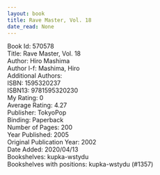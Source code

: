 ```yaml
---
layout: book
title: Rave Master, Vol. 18
date_read: None
---
```


Book Id: 570578<br />
Title: Rave Master, Vol. 18<br />
Author: Hiro Mashima<br />
Author l-f: Mashima, Hiro<br />
Additional Authors: <br />
ISBN: 1595320237<br />
ISBN13: 9781595320230<br />
My Rating: 0<br />
Average Rating: 4.27<br />
Publisher: TokyoPop<br />
Binding: Paperback<br />
Number of Pages: 200<br />
Year Published: 2005<br />
Original Publication Year: 2002<br />
Date Added: 2020/04/13<br />
Bookshelves: kupka-wstydu<br />
Bookshelves with positions: kupka-wstydu (#1357)<br />

